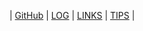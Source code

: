 
| [GitHub](https://github.com/idpadt/os242/) | [LOG](TXT/mylog.txt "My log file") | [LINKS](LINKS/ "Helpful links") | [TIPS](TIPS/ "Some tips for people in this course") |

